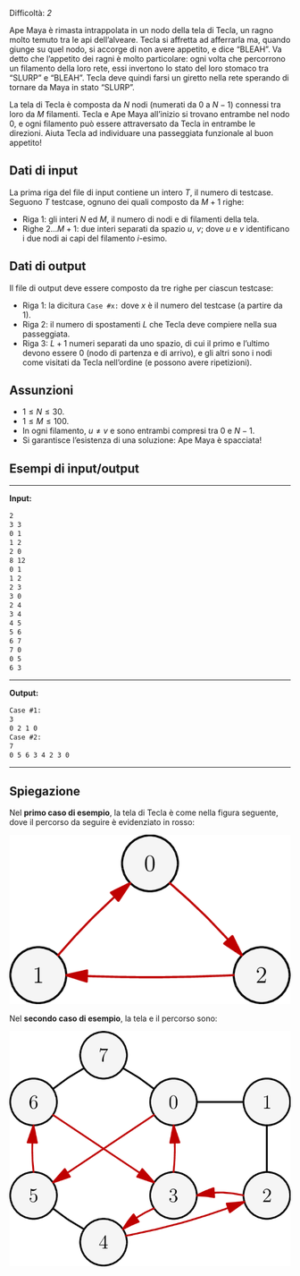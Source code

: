 Difficoltà: *2*

Ape Maya è rimasta intrappolata in un nodo della tela di Tecla, un ragno molto temuto tra le api
dell’alveare. Tecla si affretta ad afferrarla ma, quando giunge su quel nodo, si accorge di non avere
appetito, e dice “BLEAH”. Va detto che l’appetito dei ragni è molto particolare: ogni volta che percorrono
un filamento della loro rete, essi invertono lo stato del loro stomaco tra “SLURP” e “BLEAH”. Tecla deve
quindi farsi un giretto nella rete sperando di tornare da Maya in stato “SLURP”.

La tela di Tecla è composta da $N$ nodi (numerati da $0$ a $N - 1$) connessi tra loro da $M$ filamenti. Tecla
e Ape Maya all’inizio si trovano entrambe nel nodo $0$, e ogni filamento può essere attraversato da Tecla
in entrambe le direzioni. Aiuta Tecla ad individuare una passeggiata funzionale al buon appetito!

## Dati di input

La prima riga del file di input contiene un intero $T$, il numero di testcase.
Seguono $T$ testcase, ognuno dei quali composto da $M + 1$ righe:

- Riga $1$: gli interi $N$ ed $M$, il numero di nodi e di filamenti della tela.
- Righe $2 \ldots M + 1$: due interi separati da spazio $u$, $v$; dove $u$ e $v$
  identificano i due nodi ai capi del filamento $i$-esimo.

## Dati di output

Il file di output deve essere composto da tre righe per ciascun testcase:

- Riga $1$: la dicitura `Case #x:` dove $x$ è il numero del testcase (a partire
  da $1$).
- Riga $2$: il numero di spostamenti $L$ che Tecla deve compiere nella sua
  passeggiata.
- Riga $3$: $L + 1$ numeri separati da uno spazio, di cui il primo e l’ultimo
  devono essere $0$ (nodo di partenza e di arrivo), e gli altri sono i nodi come
  visitati da Tecla nell’ordine (e possono avere ripetizioni).

## Assunzioni

- $1 \le N \le 30$.
- $1 \le M \le 100$.
- In ogni filamento, $u \ne v$ e sono entrambi compresi tra $0$ e $N - 1$.
- Si garantisce l’esistenza di una soluzione: Ape Maya è spacciata!

## Esempi di input/output

***

**Input:**

```
2
3 3
0 1
1 2
2 0
8 12
0 1
1 2
2 3
3 0
2 4
3 4
4 5
5 6
6 7
7 0
0 5
6 3
```

***

**Output:**
```
Case #1:
3
0 2 1 0
Case #2:
7
0 5 6 3 4 2 3 0
```

***

## Spiegazione

Nel **primo caso di esempio**, la tela di Tecla è come nella figura seguente,
dove il percorso da seguire è evidenziato in rosso:

![Picture 1](fig1.png "Picture 1")

Nel **secondo caso di esempio**, la tela e il percorso sono:

![Picture 2](fig2.png "Picture 2")
